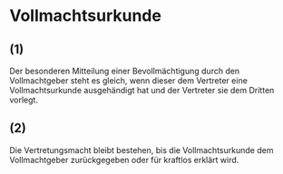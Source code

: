 # Vollmachtsurkunde



## (1)

 Der besonderen Mitteilung einer Bevollmächtigung durch den Vollmachtgeber steht es gleich, wenn dieser dem Vertreter eine Vollmachtsurkunde ausgehändigt hat und der Vertreter sie dem Dritten vorlegt.

## (2)

 Die Vertretungsmacht bleibt bestehen, bis die Vollmachtsurkunde dem Vollmachtgeber zurückgegeben oder für kraftlos erklärt wird. 

